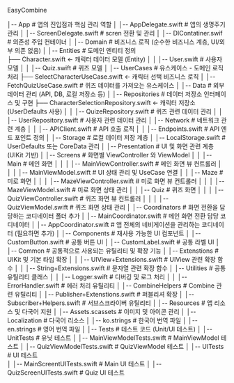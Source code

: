 EasyCombine

│-- App                     # 앱의 진입점과 핵심 관리 역할
│   │-- AppDelegate.swift               # 앱의 생명주기 관리
│   │-- ScreenDelegate.swift            # scren 전환 및 관리
│   │-- DIContatiner.swif               # 의존성 주입 컨테이너
│
│-- Domain                  # 비즈니스 로직 (순수한 비즈니스 계층, UI/외부 의존 없음)
│   │-- Entities                        # 도메인 엔티티 정의    
        ├── Character.swift  ← 캐릭터 데이터 모델 (Entity)
│   │   │-- User.swift                              # 사용자 모델
│   │   │-- Quiz.swift                              # 퀴즈 모델
│   │-- UserCases                       # 유스케이스 - 도메인 로직 처리
        ├── SelectCharacterUseCase.swift  ← 캐릭터 선택 비즈니스 로직
│       │-- FetchQuizUseCase.swift                  # 퀴즈 데이터를 가져오는 유스케이스
│
│-- Data                   # 외부 데이터 관리 (API, DB, 로컬 저장소 등)
│   │-- Repositories                    # 데이터 저장소 인터페이스 및 구현
        ├── CharacterSelectionRepository.swift  ← 캐릭터 저장소 (UserDefaults 사용)
│   │   │-- QuizeRepository.swift                   # 퀴즈 관련 데이터 관리
│   │   │-- UserRepository.swift                    # 사용자 관련 데이터 관리
│   │-- Network                         # 네트워크 관련 계층
│   │   │-- APIClient.swift                         # API 호출 로직
│   │   │-- Endpoints.swift                         # API 엔드 포인트 정의
│   │-- Storage                         # 로컬 데이터 저장 계층
│       │-- LocalStorage.swift                      # UserDefaults 또는 CoreData 관리
│
│-- Presentation            # UI 및 화면 관련 계층 (UIKit 기반)
│   │-- Screens                         # 화면별 ViewController 와 ViewModel
│   │   │-- Main                                    # 메인 화면
│   │   │   │-- MainViewController.swift                    # 메인 화면 뷰 컨트롤러
│   │   │   │-- MainViewModel.swift                         # UI 상태 관리 및 UseCase 연결
│   │   │-- Maze                                    # 미로 화면
│   │   │   │-- MazeViewController.swift                    # 미로 화면 뷰 컨트롤러
│   │   │   │-- MazeViewModel.swift                         # 미로 화면 상태 관리
│   │   │-- Quiz                                    # 퀴즈 화면
│   │   │   │-- QuizViewController.swift                    # 퀴즈 화면 뷰 컨트롤러
│   │   │   │-- QuizViewModel.swift                         # 퀴즈 화면 상태 관리
│   │-- Coordinators                   # 화면 전환을 담당하는 코디네이터 폴더 추가
│       │-- MainCoordinator.swift                # 메인 화면 전환 담당 코디네이터
│       │-- AppCoordinator.swift                 # 앱 전체의 네비게이션을 관리하는 코디네이터 (필요하면 추가)
│   │-- Components                      # 재사용 가능한 UI 컴포넌트
│       │-- CustomButton.swift                      # 공통 버튼 UI
│       │-- CustomLabel.swift                       # 공통 라벨 UI
│
│-- Common                # 공통적으로 사용되는 유틸리티 및 확장 기능
│   │-- Extenstions                     # UIKit 및 기본 타입 확장
│   │   │-- UIView+Extensions.swift                 # UIView 관련 확장 함수
│   │   │-- String+Extensions.swift                 # 문자열 관련 확장 함수
│   │-- Utilities                       # 공통 유틸리티 클래스
│   │   │-- Logger.swift                            # 디버깅 및 로그 처리
│   │   │-- ErrorHandler.swift                      # 에러 처리 유틸리티
│   │-- CombineHelpers                  # Combine 관련 유틸리티
│       │-- Publisher+Extenstions.swift             # 퍼블리셔 확장
│       │-- Subscriber+Helpers.swift                # 서브스크라이버 유틸리티
│
│-- Resources                           # 앱 리소스 및 다국어 지원
│   │-- Assets.scassets                             # 이미지 및 아이콘 관리 
│   │-- Localization                                # 다국어 리소스 
│       │-- ko.strings                                      # 한국어 번역 파일
│       │-- en.strings                                      # 영어 번역 파일
│
│-- Tests               # 테스트 코드 (Unit/UI 테스트)
│   │-- UnitTests                       # 유닛 테스트
│       │-- MainViewModelTests.swift                # MainViewModel 테스트
│       │-- QuizViewModelTests.swift                # QuizViewModel 테스트
│   │-- UITests                         # UI 테스트    
│       │-- MainScreentUITests.swift                # Main UI 테스트
│       │-- QuizScreenUITests.swift                 # Quiz UI 테스트

